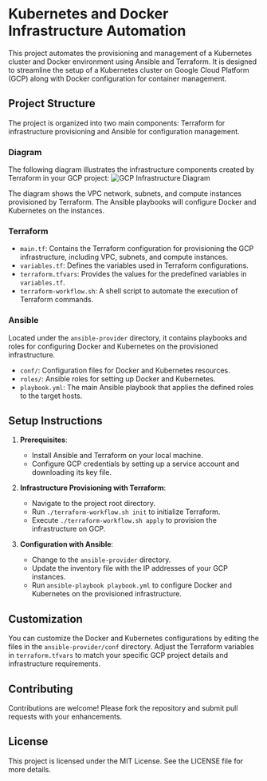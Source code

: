 # Kubernetes and Docker Infrastructure Automation

This project automates the provisioning and management of a Kubernetes cluster and Docker environment using Ansible and Terraform. It is designed to streamline the setup of a Kubernetes cluster on Google Cloud Platform (GCP) along with Docker configuration for container management.

## Project Structure

The project is organized into two main components: Terraform for infrastructure provisioning and Ansible for configuration management.

### Diagram

The following diagram illustrates the infrastructure components created by Terraform in your GCP project:
![GCP Infrastructure Diagram](./diagram/gcp_infrastructure_-_your_project_id.png)

The diagram shows the VPC network, subnets, and compute instances provisioned by Terraform. The Ansible playbooks will configure Docker and Kubernetes on the instances.

### Terraform

- `main.tf`: Contains the Terraform configuration for provisioning the GCP infrastructure, including VPC, subnets, and compute instances.
- `variables.tf`: Defines the variables used in Terraform configurations.
- `terraform.tfvars`: Provides the values for the predefined variables in `variables.tf`.
- `terraform-workflow.sh`: A shell script to automate the execution of Terraform commands.

### Ansible

Located under the `ansible-provider` directory, it contains playbooks and roles for configuring Docker and Kubernetes on the provisioned infrastructure.

- `conf/`: Configuration files for Docker and Kubernetes resources.
- `roles/`: Ansible roles for setting up Docker and Kubernetes.
- `playbook.yml`: The main Ansible playbook that applies the defined roles to the target hosts.

## Setup Instructions

1. **Prerequisites**:
   - Install Ansible and Terraform on your local machine.
   - Configure GCP credentials by setting up a service account and downloading its key file.

2. **Infrastructure Provisioning with Terraform**:
   - Navigate to the project root directory.
   - Run `./terraform-workflow.sh init` to initialize Terraform.
   - Execute `./terraform-workflow.sh apply` to provision the infrastructure on GCP.

3. **Configuration with Ansible**:
   - Change to the `ansible-provider` directory.
   - Update the inventory file with the IP addresses of your GCP instances.
   - Run `ansible-playbook playbook.yml` to configure Docker and Kubernetes on the provisioned infrastructure.

## Customization

You can customize the Docker and Kubernetes configurations by editing the files in the `ansible-provider/conf` directory. Adjust the Terraform variables in `terraform.tfvars` to match your specific GCP project details and infrastructure requirements.

## Contributing

Contributions are welcome! Please fork the repository and submit pull requests with your enhancements.

## License

This project is licensed under the MIT License. See the LICENSE file for more details.

